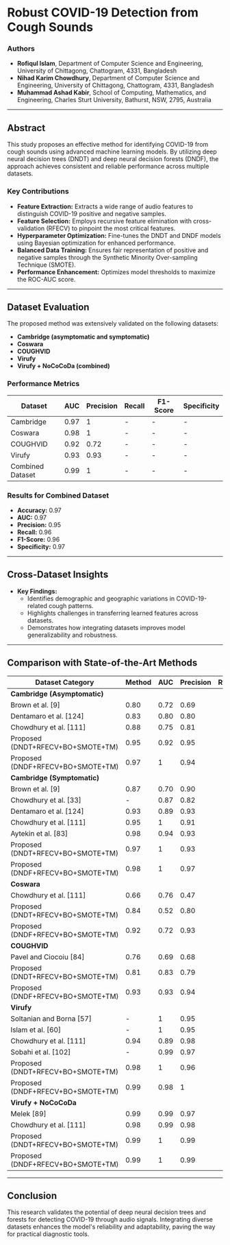 # Robust COVID-19 Detection from Cough Sounds

### Authors
- **Rofiqul Islam**, Department of Computer Science and Engineering, University of Chittagong, Chattogram, 4331, Bangladesh
- **Nihad Karim Chowdhury**, Department of Computer Science and Engineering, University of Chittagong, Chattogram, 4331, Bangladesh
- **Muhammad Ashad Kabir**, School of Computing, Mathematics, and Engineering, Charles Sturt University, Bathurst, NSW, 2795, Australia

---

## Abstract
This study proposes an effective method for identifying COVID-19 from cough sounds using advanced machine learning models. By utilizing deep neural decision trees (DNDT) and deep neural decision forests (DNDF), the approach achieves consistent and reliable performance across multiple datasets.

### Key Contributions
- **Feature Extraction:** Extracts a wide range of audio features to distinguish COVID-19 positive and negative samples.
- **Feature Selection:** Employs recursive feature elimination with cross-validation (RFECV) to pinpoint the most critical features.
- **Hyperparameter Optimization:** Fine-tunes the DNDT and DNDF models using Bayesian optimization for enhanced performance.
- **Balanced Data Training:** Ensures fair representation of positive and negative samples through the Synthetic Minority Over-sampling Technique (SMOTE).
- **Performance Enhancement:** Optimizes model thresholds to maximize the ROC-AUC score.

---

## Dataset Evaluation
The proposed method was extensively validated on the following datasets:
- **Cambridge (asymptomatic and symptomatic)**
- **Coswara**
- **COUGHVID**
- **Virufy**
- **Virufy + NoCoCoDa (combined)**

### Performance Metrics
| Dataset               | AUC  | Precision | Recall | F1-Score | Specificity |
|-----------------------|------|-----------|--------|----------|-------------|
| Cambridge             | 0.97 | 1         | -      | -        | -           |
| Coswara               | 0.98 | 1         | -      | -        | -           |
| COUGHVID              | 0.92 | 0.72      | -      | -        | -           |
| Virufy                | 0.93 | 0.93      | -      | -        | -           |
| Combined Dataset      | 0.99 | 1         | -      | -        | -           |

### Results for Combined Dataset
- **Accuracy:** 0.97
- **AUC:** 0.97
- **Precision:** 0.95
- **Recall:** 0.96
- **F1-Score:** 0.96
- **Specificity:** 0.97

---

## Cross-Dataset Insights
- **Key Findings:**
  - Identifies demographic and geographic variations in COVID-19-related cough patterns.
  - Highlights challenges in transferring learned features across datasets.
  - Demonstrates how integrating datasets improves model generalizability and robustness.

---

## Comparison with State-of-the-Art Methods
| Dataset Category     | Method                                      | AUC  | Precision | Recall |
|----------------------|---------------------------------------------|------|-----------|--------|
| **Cambridge (Asymptomatic)** |
| Brown et al. [9]      | 0.80 | 0.72      | 0.69   |
| Dentamaro et al. [124]| 0.83 | 0.80      | 0.80   |
| Chowdhury et al. [111]| 0.88 | 0.75      | 0.81   |
| Proposed (DNDT+RFECV+BO+SMOTE+TM)| 0.95 | 0.92      | 0.95   |
| Proposed (DNDF+RFECV+BO+SMOTE+TM)| 0.97 | 1         | 0.94   |
| **Cambridge (Symptomatic)** |
| Brown et al. [9]      | 0.87 | 0.70      | 0.90   |
| Chowdhury et al. [33] | -    | 0.87      | 0.82   |
| Dentamaro et al. [124]| 0.93 | 0.89      | 0.93   |
| Chowdhury et al. [111]| 0.95 | 1         | 0.91   |
| Aytekin et al. [83]   | 0.98 | 0.94      | 0.93   |
| Proposed (DNDT+RFECV+BO+SMOTE+TM)| 0.97 | 1         | 0.93   |
| Proposed (DNDF+RFECV+BO+SMOTE+TM)| 0.98 | 1         | 0.97   |
| **Coswara**           |
| Chowdhury et al. [111]| 0.66 | 0.76      | 0.47   |
| Proposed (DNDT+RFECV+BO+SMOTE+TM)| 0.84 | 0.52      | 0.80   |
| Proposed (DNDF+RFECV+BO+SMOTE+TM)| 0.92 | 0.72      | 0.93   |
| **COUGHVID**          |
| Pavel and Ciocoiu [84]| 0.76 | 0.69      | 0.68   |
| Proposed (DNDT+RFECV+BO+SMOTE+TM)| 0.81 | 0.83      | 0.79   |
| Proposed (DNDF+RFECV+BO+SMOTE+TM)| 0.93 | 0.93      | 0.94   |
| **Virufy**            |
| Soltanian and Borna [57]| -  | 1         | 0.95   |
| Islam et al. [60]     | -    | 1         | 0.95   |
| Chowdhury et al. [111]| 0.94 | 0.89      | 0.98   |
| Sobahi et al. [102]   | -    | 0.99      | 0.97   |
| Proposed (DNDT+RFECV+BO+SMOTE+TM)| 0.98 | 1         | 0.96   |
| Proposed (DNDF+RFECV+BO+SMOTE+TM)| 0.99 | 0.98      | 1      |
| **Virufy + NoCoCoDa** |
| Melek [89]            | 0.99 | 0.99      | 0.97   |
| Chowdhury et al. [111]| 0.98 | 0.99      | 0.98   |
| Proposed (DNDT+RFECV+BO+SMOTE+TM)| 0.99 | 1         | 0.99   |
| Proposed (DNDF+RFECV+BO+SMOTE+TM)| 0.99 | 1         | 0.99   |

---

## Conclusion
This research validates the potential of deep neural decision trees and forests for detecting COVID-19 through audio signals. Integrating diverse datasets enhances the model's reliability and adaptability, paving the way for practical diagnostic tools.


